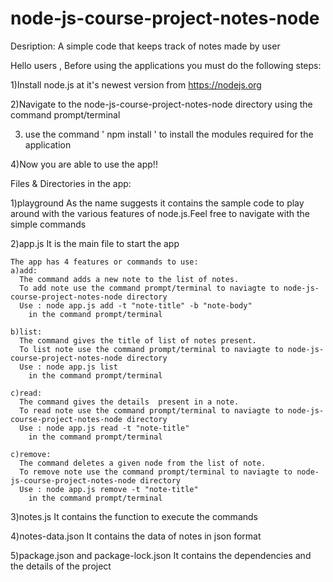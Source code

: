 # node-js-course-project-notes-node
Desription: A simple code that keeps track of notes made by user

Hello users , 
  Before using the applications you must do the following steps:

1)Install node.js at it's newest version from https://nodejs.org

2)Navigate to the node-js-course-project-notes-node directory using the command prompt/terminal

3) use the command ' npm install ' to install the modules required for the application

4)Now you are able to use the app!!

Files & Directories in the app:

1)playground
    As the name suggests it contains the sample code to play around with the various features of node.js.Feel free to navigate with the simple commands
 
2)app.js
    It is the main file to start the app
    
    The app has 4 features or commands to use:
    a)add:
      The command adds a new note to the list of notes.
      To add note use the command prompt/terminal to naviagte to node-js-course-project-notes-node directory
      Use : node app.js add -t "note-title" -b "note-body" 
        in the command prompt/terminal

    b)list:
      The command gives the title of list of notes present.
      To list note use the command prompt/terminal to naviagte to node-js-course-project-notes-node directory
      Use : node app.js list 
        in the command prompt/terminal
    
    c)read:
      The command gives the details  present in a note.
      To read note use the command prompt/terminal to naviagte to node-js-course-project-notes-node directory
      Use : node app.js read -t "note-title" 
        in the command prompt/terminal
        
    c)remove:
      The command deletes a given node from the list of note.
      To remove note use the command prompt/terminal to naviagte to node-js-course-project-notes-node directory
      Use : node app.js remove -t "note-title" 
        in the command prompt/terminal
        
3)notes.js
    It contains the function to execute the commands
   
4)notes-data.json
    It contains the data of notes in json format

5)package.json and package-lock.json
    It contains the dependencies and the details of the project
